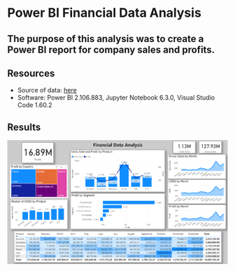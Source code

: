 # Power BI Financial Data Analysis

## The purpose of this analysis was to create a Power BI report for company sales and profits. 

## Resources
- Source of data: [here](https://github.com/mthalken/power_bi_financial_sales_analysis/tree/main/data)
- Software: Power BI 2.106.883, Jupyter Notebook 6.3.0, Visual Studio Code 1.60.2

## Results
![png](https://github.com/mthalken/power_bi_financial_sales_analysis/blob/main/final_report_image.png)